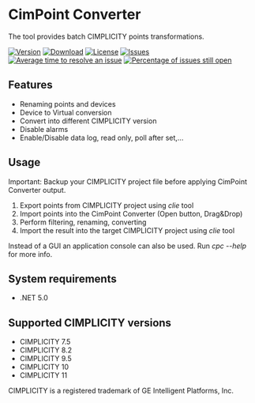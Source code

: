 # CimPoint Converter
The tool provides batch CIMPLICITY points transformations.

[![Version](https://img.shields.io/github/v/release/docbender/CimPoint-Converter?include_prereleases)](https://github.com/docbender/CimPoint-Converter/releases)
[![Download](https://img.shields.io/github/downloads/docbender/CimPoint-Converter/total.svg)](https://github.com/docbender/CimPoint-Converter/releases)
[![License](https://img.shields.io/github/license/docbender/CimPoint-Converter.svg)](LICENSE)
[![Issues](https://img.shields.io/github/issues/docbender/CimPoint-Converter)](https://github.com/docbender/CimPoint-Converter/issues)
[![Average time to resolve an issue](http://isitmaintained.com/badge/resolution/docbender/CimPoint-Converter.svg)](http://isitmaintained.com/project/docbender/CimPoint-Converter "Average time to resolve an issue")
[![Percentage of issues still open](http://isitmaintained.com/badge/open/docbender/CimPoint-Converter.svg)](http://isitmaintained.com/project/docbender/CimPoint-Converter "Percentage of issues still open")

## Features
- Renaming points and devices
- Device to Virtual conversion
- Convert into different CIMPLICITY version
- Disable alarms
- Enable/Disable data log, read only, poll after set,...

## Usage
Important: Backup your CIMPLICITY project file before applying CimPoint Converter output.
1. Export points from CIMPLICITY project using *clie* tool
2. Import points into the CimPoint Converter (Open button, Drag&Drop)
3. Perform filtering, renaming, converting
4. Import the result into the target CIMPLICITY project using *clie* tool

Instead of a GUI an application console can also be used. Run *cpc --help* for more info.

## System requirements
- .NET 5.0

## Supported CIMPLICITY versions
- CIMPLICITY 7.5
- CIMPLICITY 8.2
- CIMPLICITY 9.5
- CIMPLICITY 10
- CIMPLICITY 11

CIMPLICITY is a registered trademark of GE Intelligent Platforms, Inc.